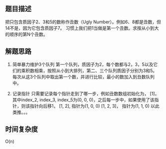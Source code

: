 ## 题目描述
把只包含质因子2、3和5的数称作丑数（Ugly Number）。例如6、8都是丑数，但14不是，因为它包含质因子7。 
习惯上我们把1当做是第一个丑数。求按从小到大的顺序的第N个丑数。

## 解题思路
1. 简单暴力维护3个队列
第一个队列，质因子为2，每个数都与2，3，5以及它们的乘积数相乘，按照从小到大排列，第二、三个队列质因子分别为3和5。
每次从这3个队列中取出第一个数，并进行比较，最小的数加入到丑数队列中。

2. 记录指针
只需要记录每个指针走到了哪一步，例如丑数数组初始化为，
[1]，其中index_2, index_3, index_5为(0, 0, 0)，之后每一步中，如果使用了该指针，则该指针向后移1，
[1, 2], 指针为(1, 0, 0)
[1, 2, 3]， 指针为(1, 1, 0)
以此类推。。。

## 时间复杂度
O(n)
